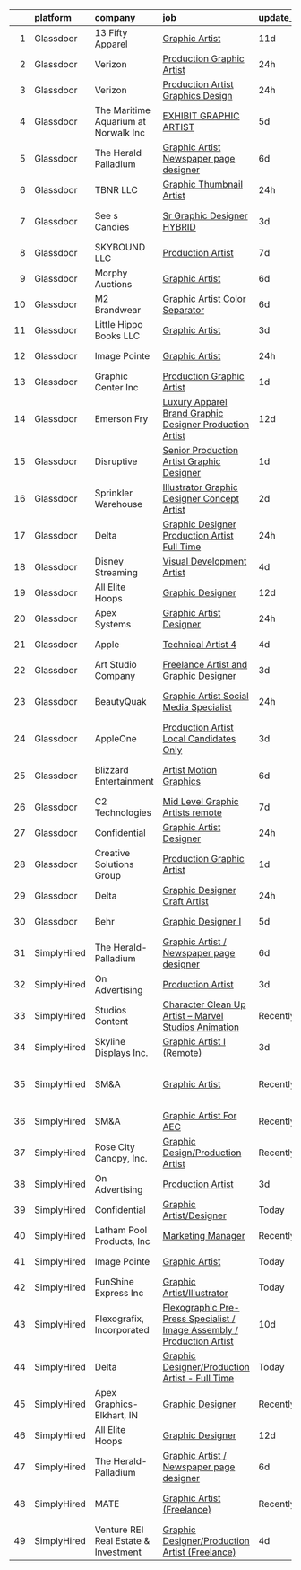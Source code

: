 

|    | platform    | company                               | job                                                                                                                                                                                                                                                                                                                                                                                                                                                                                                                                                                                                                                                                                                                                                                                                                                                                                                                                                                                                                                                                                                                                                                                                                                                                                                      | update_time   | location                     |
|---:|:------------|:--------------------------------------|:---------------------------------------------------------------------------------------------------------------------------------------------------------------------------------------------------------------------------------------------------------------------------------------------------------------------------------------------------------------------------------------------------------------------------------------------------------------------------------------------------------------------------------------------------------------------------------------------------------------------------------------------------------------------------------------------------------------------------------------------------------------------------------------------------------------------------------------------------------------------------------------------------------------------------------------------------------------------------------------------------------------------------------------------------------------------------------------------------------------------------------------------------------------------------------------------------------------------------------------------------------------------------------------------------------|:--------------|:-----------------------------|
|  1 | Glassdoor   | 13 Fifty Apparel                      | [Graphic Artist](https://www.glassdoor.com/partner/jobListing.htm?pos=117&ao=1136043&s=58&guid=00000182c983a7758fe772c50a89a051&src=GD_JOB_AD&t=SR&vt=w&ea=1&cs=1_4403fc87&cb=1661238225076&jobListingId=1008067040216&jrtk=3-0-1gb4o79t9kcn4801-1gb4o79tn23j4000-c750d9e3a078330c-)                                                                                                                                                                                                                                                                                                                                                                                                                                                                                                                                                                                                                                                                                                                                                                                                                                                                                                                                                                                                                     | 11d           | Remote                       |
|  2 | Glassdoor   | Verizon                               | [Production Graphic Artist](https://www.glassdoor.com/partner/jobListing.htm?pos=113&ao=1136043&s=58&guid=00000182c983a7758fe772c50a89a051&src=GD_JOB_AD&t=SR&vt=w&ea=1&cs=1_e1648a93&cb=1661238225075&jobListingId=1008087203700&jrtk=3-0-1gb4o79t9kcn4801-1gb4o79tn23j4000-39304d2700a78dbd-)                                                                                                                                                                                                                                                                                                                                                                                                                                                                                                                                                                                                                                                                                                                                                                                                                                                                                                                                                                                                          | 24h           | Valdosta, GA                 |
|  3 | Glassdoor   | Verizon                               | [Production Artist   Graphics Design](https://www.glassdoor.com/partner/jobListing.htm?pos=111&ao=1136043&s=58&guid=00000182c983a7758fe772c50a89a051&src=GD_JOB_AD&t=SR&vt=w&ea=1&cs=1_ceef72d2&cb=1661238225075&jobListingId=1008087203676&jrtk=3-0-1gb4o79t9kcn4801-1gb4o79tn23j4000-0ecef023d3a92e6a-)                                                                                                                                                                                                                                                                                                                                                                                                                                                                                                                                                                                                                                                                                                                                                                                                                                                                                                                                                                                                | 24h           | Remote                       |
|  4 | Glassdoor   | The Maritime Aquarium at Norwalk  Inc | [EXHIBIT GRAPHIC ARTIST](https://www.glassdoor.com/partner/jobListing.htm?pos=128&ao=1136043&s=58&guid=00000182c983a7758fe772c50a89a051&src=GD_JOB_AD&t=SR&vt=w&ea=1&cs=1_44efcc69&cb=1661238225077&jobListingId=1008076653293&jrtk=3-0-1gb4o79t9kcn4801-1gb4o79tn23j4000-4b072849605ad0df-)                                                                                                                                                                                                                                                                                                                                                                                                                                                                                                                                                                                                                                                                                                                                                                                                                                                                                                                                                                                                             | 5d            | Norwalk, CT                  |
|  5 | Glassdoor   | The Herald Palladium                  | [Graphic Artist   Newspaper page designer](https://www.glassdoor.com/partner/jobListing.htm?pos=104&ao=1110586&s=58&guid=00000182c983a7758fe772c50a89a051&src=GD_JOB_AD&t=SR&vt=w&ea=1&cs=1_d65af3a1&cb=1661238225075&jobListingId=1008073933660&cpc=8795CF9063CD573D&jrtk=3-0-1gb4o79t9kcn4801-1gb4o79tn23j4000-62096e212025d3a6--6NYlbfkN0BLOz3R2tXC2mhUicuG5hSo7xRQA9kfEQniDPT2yh4WeRNJVoEZFR01TCwwwqBh1Y6vOSiAy0RAxGDJvOFJJaTnL_uhcgITD9zbL8z1jkW3llcv7QpfJxBhoUlxYDTSxCF6Mtk2LtjA0dsoVKnCgYGLuQKLIkxPy2RDLUUDNO8W2e5Dj9quGqo0UUEVxbKFCMggctVdYM0P4hPZg_Pk2BhpGrOc2lPTnX2FSPDJO-RWVp5ynn7hudO3fNlxRxmlxaR17zjzZmJLzGVcgJNK9CzzLplmrDhBBr3xDEMOY4C4UcjGrfQIhhXMyTqbfrx_mJBi_u5cWyICThgj9GFtB-JzJEaLdAMUEktTpF-FBBP5vQoCY5f4jAQiWI1UlriDXM7GNfKHD3Viu_SFEJfABJ7wOGjFbhs5DPfBELk5A4vjkmbFZIsn1Oe3BSWcDacp49szFNbvDJB-a5DMOx3-RSeVZGw1SUXY8xqPu_T1QUEb0E3WjgfHhwpUem9rWUcNEFj0xy6DWBnnbw%3D%3D)                                                                                                                                                                                                                                                                                                                                                                                                          | 6d            | Remote                       |
|  6 | Glassdoor   | TBNR LLC                              | [Graphic Thumbnail Artist](https://www.glassdoor.com/partner/jobListing.htm?pos=123&ao=1136043&s=58&guid=00000182c983a7758fe772c50a89a051&src=GD_JOB_AD&t=SR&vt=w&ea=1&cs=1_bc3ff844&cb=1661238225076&jobListingId=1008087569912&jrtk=3-0-1gb4o79t9kcn4801-1gb4o79tn23j4000-370c07649d45e365-)                                                                                                                                                                                                                                                                                                                                                                                                                                                                                                                                                                                                                                                                                                                                                                                                                                                                                                                                                                                                           | 24h           | Dallas, TX                   |
|  7 | Glassdoor   | See s Candies                         | [Sr  Graphic Designer HYBRID](https://www.glassdoor.com/partner/jobListing.htm?pos=129&ao=1136043&s=58&guid=00000182c983a7758fe772c50a89a051&src=GD_JOB_AD&t=SR&vt=w&cs=1_1ff870db&cb=1661238225077&jobListingId=1008081940401&jrtk=3-0-1gb4o79t9kcn4801-1gb4o79tn23j4000-f9986995f23199f4-)                                                                                                                                                                                                                                                                                                                                                                                                                                                                                                                                                                                                                                                                                                                                                                                                                                                                                                                                                                                                             | 3d            | San Francisco, CA            |
|  8 | Glassdoor   | SKYBOUND LLC                          | [Production Artist](https://www.glassdoor.com/partner/jobListing.htm?pos=116&ao=1136043&s=58&guid=00000182c983a7758fe772c50a89a051&src=GD_JOB_AD&t=SR&vt=w&ea=1&cs=1_1955ba21&cb=1661238225076&jobListingId=1008072505428&jrtk=3-0-1gb4o79t9kcn4801-1gb4o79tn23j4000-0f710d9763889ecd-)                                                                                                                                                                                                                                                                                                                                                                                                                                                                                                                                                                                                                                                                                                                                                                                                                                                                                                                                                                                                                  | 7d            | Remote                       |
|  9 | Glassdoor   | Morphy Auctions                       | [Graphic Artist](https://www.glassdoor.com/partner/jobListing.htm?pos=125&ao=1136043&s=58&guid=00000182c983a7758fe772c50a89a051&src=GD_JOB_AD&t=SR&vt=w&ea=1&cs=1_9239dbba&cb=1661238225077&jobListingId=1008075094174&jrtk=3-0-1gb4o79t9kcn4801-1gb4o79tn23j4000-7cf4dbe0b22367ce-)                                                                                                                                                                                                                                                                                                                                                                                                                                                                                                                                                                                                                                                                                                                                                                                                                                                                                                                                                                                                                     | 6d            | Denver, PA                   |
| 10 | Glassdoor   | M2 Brandwear                          | [Graphic Artist   Color Separator](https://www.glassdoor.com/partner/jobListing.htm?pos=106&ao=1110586&s=58&guid=00000182c983a7758fe772c50a89a051&src=GD_JOB_AD&t=SR&vt=w&ea=1&cs=1_7e281830&cb=1661238225075&jobListingId=1008073923082&cpc=9C2286EA3771AAF6&jrtk=3-0-1gb4o79t9kcn4801-1gb4o79tn23j4000-f8d6275794ddb581--6NYlbfkN0Af7IH--f52cTUDwFMUanxXcd3NiV5wYJyzlyk1G5yREQl55-HAat8C1dsV_ESbMZ1hvHt-zXm1IPNjpAQWUq9hImiJKdeSLaMaHbUFAK5Tm6iv7oTX49TqLCn9xEV5pFOLw17yZ-P-B8Vfp0bckWq1AqoLYcKTw3Dani1XF9lKt4lVDyxuWuFWfq2RpzlW_YZGKI_EDji1e4-VetOmNXs44c3XMZstxQzp7rWJuyWslbfBTjxk_Yh_SXzzSOKZeLpsijD0jGD44haJLWBKVUPdUHSwPdRn1eJ4EEd0ZmCLcIg2tHdWbnJNjdhpMlnG5afJcdMZJ0OXxcfvC_g6Dd40-CYulUzQfioT4O-LmK7bZiE6mnA04joc5wk-pY5eURQmxgCIbEYz3WZpurJazy2LvgUkcGHupNoLg5aWhyDKCf7nSSEbYFtzM94NbTNri5GxuOJI4LBZlRTh3yN-qINKw-vwehza_p0EsSUEu3T5dEhZo-mc2acfeFnY7-npr7DVhXASEDCK3Q%3D%3D)                                                                                                                                                                                                                                                                                                                                                                                                                  | 6d            | Azusa, CA                    |
| 11 | Glassdoor   | Little Hippo Books  LLC               | [Graphic Artist](https://www.glassdoor.com/partner/jobListing.htm?pos=127&ao=1136043&s=58&guid=00000182c983a7758fe772c50a89a051&src=GD_JOB_AD&t=SR&vt=w&ea=1&cs=1_7e486d80&cb=1661238225077&jobListingId=1008081489117&jrtk=3-0-1gb4o79t9kcn4801-1gb4o79tn23j4000-58c807f4258bd0da-)                                                                                                                                                                                                                                                                                                                                                                                                                                                                                                                                                                                                                                                                                                                                                                                                                                                                                                                                                                                                                     | 3d            | Melville, NY                 |
| 12 | Glassdoor   | Image Pointe                          | [Graphic Artist](https://www.glassdoor.com/partner/jobListing.htm?pos=101&ao=1110586&s=58&guid=00000182c983a7758fe772c50a89a051&src=GD_JOB_AD&t=SR&vt=w&ea=1&cs=1_9f8f195e&cb=1661238225074&jobListingId=1008085830955&cpc=117F6BB3C9C96699&jrtk=3-0-1gb4o79t9kcn4801-1gb4o79tn23j4000-8730bdfdd55d3812--6NYlbfkN0AHc-y18OVjjIN5b3Zhtgw6J6vcz_D5kjxtV4fFTIX-iUr_LKmsAjno6pbd5Kyq8M3-sLEr8IYIV0yQhNGM5WyBpzb6eggK3IC5xiwwEKBmSsgSoUMsO3Ny6tQI0Hs8risjbpoB7RymCViMP9AbU8Zq5INYFSPG1761Te8GhXQ8M96TIKQFqLT5pZPibsvUudL4bS2jFjrUnx9Bb0v47bqy40nwzc3UVy_jRhWbzBjoXmEND0bIiqFubi3RH8blJ2FqX-pSnCKmEMZXxxXgfU043S-ZD6T9iaz0bfphPi_VbjA_lm5yAKLXmvazjBBxp5ToorYb66WsGA061XXBlcvK8LgODDTbzIna7cfzhyeob9TBO3gTuN7AIoyXW_wAMRe2IzqErZ2-hLR1Qypg29DVs8bayLi9MoJPKRrf1WD3Aic2Oes1Z6Gu2tVlFVsRbNh9XhwVzij-tgeUPrcr2d3-Vx7UrSNCgb5r_gZdb9ntNnI-XMSxrEpUwTJy_t7_dNE%3D)                                                                                                                                                                                                                                                                                                                                                                                                                                                  | 24h           | Waterloo, IA                 |
| 13 | Glassdoor   | Graphic Center  Inc                   | [Production Graphic Artist](https://www.glassdoor.com/partner/jobListing.htm?pos=114&ao=1136043&s=58&guid=00000182c983a7758fe772c50a89a051&src=GD_JOB_AD&t=SR&vt=w&ea=1&cs=1_37a293b9&cb=1661238225075&jobListingId=1008083850295&jrtk=3-0-1gb4o79t9kcn4801-1gb4o79tn23j4000-1c06c860baf0bfb8-)                                                                                                                                                                                                                                                                                                                                                                                                                                                                                                                                                                                                                                                                                                                                                                                                                                                                                                                                                                                                          | 1d            | Barrigada, GU                |
| 14 | Glassdoor   | Emerson Fry                           | [Luxury Apparel Brand Graphic Designer Production Artist](https://www.glassdoor.com/partner/jobListing.htm?pos=124&ao=1136043&s=58&guid=00000182c983a7758fe772c50a89a051&src=GD_JOB_AD&t=SR&vt=w&ea=1&cs=1_905b0dd2&cb=1661238225076&jobListingId=1008064990939&jrtk=3-0-1gb4o79t9kcn4801-1gb4o79tn23j4000-b119cf3a5534884f-)                                                                                                                                                                                                                                                                                                                                                                                                                                                                                                                                                                                                                                                                                                                                                                                                                                                                                                                                                                            | 12d           | Lee, NH                      |
| 15 | Glassdoor   | Disruptive                            | [Senior Production Artist Graphic Designer](https://www.glassdoor.com/partner/jobListing.htm?pos=121&ao=1136043&s=58&guid=00000182c983a7758fe772c50a89a051&src=GD_JOB_AD&t=SR&vt=w&ea=1&cs=1_d81f58e6&cb=1661238225076&jobListingId=1008083448986&jrtk=3-0-1gb4o79t9kcn4801-1gb4o79tn23j4000-65f65ed724670d4c-)                                                                                                                                                                                                                                                                                                                                                                                                                                                                                                                                                                                                                                                                                                                                                                                                                                                                                                                                                                                          | 1d            | Remote                       |
| 16 | Glassdoor   | Sprinkler Warehouse                   | [Illustrator Graphic Designer Concept Artist](https://www.glassdoor.com/partner/jobListing.htm?pos=118&ao=1136043&s=58&guid=00000182c983a7758fe772c50a89a051&src=GD_JOB_AD&t=SR&vt=w&ea=1&cs=1_90fc3ef8&cb=1661238225076&jobListingId=1008082704848&jrtk=3-0-1gb4o79t9kcn4801-1gb4o79tn23j4000-3aa528a1c950fa99-)                                                                                                                                                                                                                                                                                                                                                                                                                                                                                                                                                                                                                                                                                                                                                                                                                                                                                                                                                                                        | 2d            | Houston, TX                  |
| 17 | Glassdoor   | Delta                                 | [Graphic Designer Production Artist   Full Time](https://www.glassdoor.com/partner/jobListing.htm?pos=112&ao=1136043&s=58&guid=00000182c983a7758fe772c50a89a051&src=GD_JOB_AD&t=SR&vt=w&ea=1&cs=1_661d6ed3&cb=1661238225075&jobListingId=1008087203685&jrtk=3-0-1gb4o79t9kcn4801-1gb4o79tn23j4000-966bcbb9acc02f20-)                                                                                                                                                                                                                                                                                                                                                                                                                                                                                                                                                                                                                                                                                                                                                                                                                                                                                                                                                                                     | 24h           | Yuma, AZ                     |
| 18 | Glassdoor   | Disney Streaming                      | [Visual Development Artist](https://www.glassdoor.com/partner/jobListing.htm?pos=119&ao=1136043&s=58&guid=00000182c983a7758fe772c50a89a051&src=GD_JOB_AD&t=SR&vt=w&cs=1_5ef559e3&cb=1661238225076&jobListingId=1008078499715&jrtk=3-0-1gb4o79t9kcn4801-1gb4o79tn23j4000-206bbe2fd00bbaa4-)                                                                                                                                                                                                                                                                                                                                                                                                                                                                                                                                                                                                                                                                                                                                                                                                                                                                                                                                                                                                               | 4d            | Glendale, CA                 |
| 19 | Glassdoor   | All Elite Hoops                       | [Graphic Designer](https://www.glassdoor.com/partner/jobListing.htm?pos=120&ao=1136043&s=58&guid=00000182c983a7758fe772c50a89a051&src=GD_JOB_AD&t=SR&vt=w&ea=1&cs=1_bb608b0d&cb=1661238225076&jobListingId=1008065721437&jrtk=3-0-1gb4o79t9kcn4801-1gb4o79tn23j4000-3a5424c9bdd640c0-)                                                                                                                                                                                                                                                                                                                                                                                                                                                                                                                                                                                                                                                                                                                                                                                                                                                                                                                                                                                                                   | 12d           | Remote                       |
| 20 | Glassdoor   | Apex Systems                          | [Graphic Artist Designer](https://www.glassdoor.com/partner/jobListing.htm?pos=109&ao=1110586&s=58&guid=00000182c983a7758fe772c50a89a051&src=GD_JOB_AD&t=SR&vt=w&ea=1&cs=1_c1289863&cb=1661238225075&jobListingId=1008086918260&cpc=3BA4CE39D5B5DEF5&jrtk=3-0-1gb4o79t9kcn4801-1gb4o79tn23j4000-a4ace7a2b32f8c1a--6NYlbfkN0DqWjE27Bj7wQp7zwejGyju2OyxUuq4SEucXSyN07WCWejYvQmJsgF2DYF8Y-TYieCFnY54GPXWDNMzgh54TuzLNzzyUn1FlNt-CdtgiRKnC6aMiReoob-GqlYArVwCwdm9Ptow2JudA2etREUyJ0fwepjRlKTZDQrWB6YGOHok-8YWOSHhRQcdU6_1-USpX7uEjAfxP_IoAg0wNjN1mw50OM0f6JBLgSochNjRmVdBS6uv99feYHFb6EjbdbX5t49C1Uq5y8-b11MFZVTPTnQeUmieifds_OJ12LeOyqhiBgA9h718-qhuW_eUhvmZ_eL2E1ZnZ3xyENR-66TzWiKau_d2GQoxrygg57VBTFzQrM8C3cqCXot7WaHUYDxt_v9YU1biF5g1ho6SS0s1A7yORBOHMx3sbwxqu4gZerTZG1vlOREtn5IoktAIqQCHSPn407ap_3YrH5uz8fNBAwfF0k_Y_ZCRLScn8ZcUE03E2GfjSO6CbRzZTZpm3tXb6J2IjBq4PdGr91AZ0oWRPU5DFY3FzxwO710klCfN-FV-XV8VUt-rd9dQiM8Le2XcuH9lzungXjpfhycJ4hh1vq4ZjbIZW9aChAQ7J7OeSG2swT0CjhM5yInqJLbcP6B4jnHXsc5IzGOUIQ%3D%3D)                                                                                                                                                                                                                                                                                           | 24h           | Plano, TX                    |
| 21 | Glassdoor   | Apple                                 | [Technical Artist 4](https://www.glassdoor.com/partner/jobListing.htm?pos=108&ao=1110586&s=58&guid=00000182c983a7758fe772c50a89a051&src=GD_JOB_AD&t=SR&vt=w&cs=1_c5fda507&cb=1661238225075&jobListingId=1008078131617&cpc=AC285F3A3ECA6BB0&jrtk=3-0-1gb4o79t9kcn4801-1gb4o79tn23j4000-fe1416a032b85239--6NYlbfkN0BvKrLyj5gPmtZO9T8euul8TCxuuKNOtzRJOomxnwSEodTz2Bc-sPZl1dBMH13w-jM492YSUv0nu-JRSjO3y9lAjoraMjyITvd_eA6DGTmFELUbzdH5-lzMZ9xDP8m3tE8YLK8_aeAXPGcwDWndC8ivL0yQ8FSs5lpL2FHr8OUFgp5_dPQ1OXSSipuIPjNc29x353W9YOKgxVcKghqYhSr5qX9mT7SwTaotwh07cuVk1Z_zNqPnRyhcwI_qeSvI-vSPEl9TkhXL02AnxIADGWWDt2vxVzx3UP0bNctCUMLfawO1yvD7MznY3XWVok_mITbsQHeOWHgaEmvMwj6J7fT-5tLFmMijfUEqmHSkdnSZUGKxA3DH18Sy3tPnaMXCUHKD_Y4I0IBvTZpNpetcxdOeV5EdoNxZFTFV94QsV19KkTqM7YssymbuZqNCwP0gVX1p2_Iwy48H1MnKridxgHwu2F8NcTt7Ce3SkP7edkOgrgOJTY4W8bsfOvBTMA8JC5l1ID-3SZovwlALOPV1lUMrPDdI7QVhVrWuSCRBqIIM61EQLutw0hKyIMh7YJOQ0YLPoXhTgTFyYgUGWuP7_8y52dU880OzD39pNdqXmNAkPct0xfeBXVRv1FKIS8oimmCcbDDw3D9Bak8sG3y3MUjTxPO4sYGxtcZixAdWYEs6R9ogggybOc-r_-aEgr0HIL99lb9qz3e7dILoav2mcu-w5wnZ7e_NXTlhV0GTmOVFmqCuNxVrkXCI_fvq6Vk8DClCFKfQoVDAdwk8tcJbzinN7YqP2jdpYnJJJ5ejQqzazDwOWLBzmwyGSRcC1ZUQYYwynk4v1QCelQAJPta8CbOHgUIc217_LReK-I9-B41RisdSdDNqZL4e3fotq150lfRqc5pgO1R5QDT3D9d4ccYM_BqhjaQ48w_dQOzKjHamRbQ2T4QvYCoP) | 4d            | Seattle, WA                  |
| 22 | Glassdoor   | Art Studio Company                    | [Freelance Artist and Graphic Designer](https://www.glassdoor.com/partner/jobListing.htm?pos=103&ao=1110586&s=58&guid=00000182c983a7758fe772c50a89a051&src=GD_JOB_AD&t=SR&vt=w&ea=1&cs=1_c317e2a3&cb=1661238225075&jobListingId=1008081695157&cpc=C4A69CCDBB3B9599&jrtk=3-0-1gb4o79t9kcn4801-1gb4o79tn23j4000-9396e9a279fa35b4--6NYlbfkN0ALmgNf42x7YEuTLQ5-efStH_XBJQTIREy_nAcK3-m3BWqXDy3YkN4oAc6b69r1uRLouu2J77DPjcaSY4APfgmbbrU4KVqSQO7uZ39vV_mL8O7pbwT-hghrNhEZLslXU74zVzypJ-0_FWcgjYf_JDjj-yTXcOIAuFFg42xALbDrLBUmgPHGROvLhGqPbmmABkJF9pOqLEzSRwu7KP4XG6FvhglTpd2LdKazxMWrtc9UOPhHtS5x98zZ22vCeEqglWuU-ai02A50cL3JOKbzssbj8J2UAsNelSgqwc1N3lHUaX5RwmR5CBzQcOJ-dj3-yKvYV8FAFFzibc37ljk6itsIHIONGBX5hmb-lUSe5SKz665f5XH7AHg7ECjzkINUUsRi4z9mbHNpkRkqQ6MFfQJcvvlhDAIwgZj0IWMQossRKwGACrmPYGN2M9YM5x3joohOqYo3q_QRjmWbl6q6FXbLJ5QtslnjRmZqaEym9iqHyiLKL8iC9NW_WR52Ygu7NTkfklbnwZ7WpFTX4iZZOoDD)                                                                                                                                                                                                                                                                                                                                                                                                         | 3d            | Cleveland, OH                |
| 23 | Glassdoor   | BeautyQuak                            | [Graphic Artist  Social Media Specialist](https://www.glassdoor.com/partner/jobListing.htm?pos=105&ao=1110586&s=58&guid=00000182c983a7758fe772c50a89a051&src=GD_JOB_AD&t=SR&vt=w&ea=1&cs=1_b7166246&cb=1661238225075&jobListingId=1008086486484&cpc=4F748F1840550ABC&jrtk=3-0-1gb4o79t9kcn4801-1gb4o79tn23j4000-381844d5cff89e13--6NYlbfkN0DWtRa9NJfjQIs4MWRRqD4F41esfMsK79cV24t80VXfzcQMbFQByDlbKxPG_LeH0oX_aHwYjqat114_MgmQiNsD9pHnKm_Dvxk5V9gsE9zjc4hfANeXRIog3y5V65_AFCupvXVT-DLr7hUR5DtJLa7V_9AG9Sq27prwlQHD0ymfUxG9s4Il92Cw3s2co7EmvM5jjKIasWKzYVkmm0rpjiLdITea0p7BIYHkv7fnK9jdfZENuIWN0NCuiEOxypikKu8QANAlHB1ugFa63Up0wDyU2nto5hfLn4hDxbWMsgwNbPSV8TpI9aD7glpxzXV10ABW92En4szr9ioP0xGDiF7nZn8t6-YgsUFdGvzjbAz8TsAAiyq9eis7pC2d8pdjNRxV6w-c18zTagK8QcC3fksWP4lkGfByCDjOF77hwVE-zHvOLeaVCvuO5f_CFd_c79c7EQxbErTNjPzy9ast8H815oA2fTprbMLU2HozX6AC7XORJbey_nxv7ln9AMDIr3o%3D)                                                                                                                                                                                                                                                                                                                                                                                                                         | 24h           | Los Angeles, CA              |
| 24 | Glassdoor   | AppleOne                              | [Production Artist   Local Candidates Only](https://www.glassdoor.com/partner/jobListing.htm?pos=110&ao=1110586&s=58&guid=00000182c983a7758fe772c50a89a051&src=GD_JOB_AD&t=SR&vt=w&ea=1&cs=1_cce37982&cb=1661238225075&jobListingId=1008081754947&cpc=2CAED5C921A5F994&jrtk=3-0-1gb4o79t9kcn4801-1gb4o79tn23j4000-48eeee4b45c455b0--6NYlbfkN0Akmm0SHSm6KXMG3PLe28cvsql5ALZY-VGg2iXYcU3b0_QqRwb6uEYTLIurolMOrvwC5YJNAgQlCFJRKp3qjpwLbK2XZUL9e0AuBEYKbOjWLh1WQMkwjEdv5R1wmADDayZ3u9kD5xbERhE8O5SXEkMA3nkGuAPYt9hf0E3TXdqSfQlt33aGnZSkEfWnQ86_5D52dgZxt68mka3bYfuwUvJA_DJB5O_MNxFxUcO12sZcQUNpsu-7qsmLbbq5yiXBvj3Gm_ybF2zp6aKeu3lfZO92VsiCSaDQu8eZgNaMtjy2rQHhBsD0IS0jjx0-LO6yi_bRCtrXhNMHa9iOwzIc6g3OdEdxPQ0bHwFjNzCR-qWEh8DZRaRDJI5QCsu9V3FODaqn2lq1ue2fcfF4KUFs61iLZyKsJQSrP0dB0eGFf2VJLhW69vCIITiD31C02N2ay__eNnpOtQwTyJopM3RXrGky9mrghCgLwp2NtTAzN7_TZMPJUod9ekqmojXDozL9mQdJOgroO2prq01il9zhz4w3_CyScenQ1ObUTE9zXFibN5-ap6-AN-t6xhf7LzwPyuiyGTKq-4pyoMKZr71WeJPq)                                                                                                                                                                                                                                                                                                                                     | 3d            | Oxnard, CA                   |
| 25 | Glassdoor   | Blizzard Entertainment                | [Artist  Motion Graphics](https://www.glassdoor.com/partner/jobListing.htm?pos=126&ao=1136043&s=58&guid=00000182c983a7758fe772c50a89a051&src=GD_JOB_AD&t=SR&vt=w&cs=1_81961e84&cb=1661238225077&jobListingId=1008074318499&jrtk=3-0-1gb4o79t9kcn4801-1gb4o79tn23j4000-3ae4e5a74738409b-)                                                                                                                                                                                                                                                                                                                                                                                                                                                                                                                                                                                                                                                                                                                                                                                                                                                                                                                                                                                                                 | 6d            | Santa Monica, CA             |
| 26 | Glassdoor   | C2 Technologies                       | [Mid Level Graphic Artists  remote ](https://www.glassdoor.com/partner/jobListing.htm?pos=130&ao=1136043&s=58&guid=00000182c983a7758fe772c50a89a051&src=GD_JOB_AD&t=SR&vt=w&ea=1&cs=1_4483a074&cb=1661238225077&jobListingId=1008071565552&jrtk=3-0-1gb4o79t9kcn4801-1gb4o79tn23j4000-bd0442ce4ddf18b8-)                                                                                                                                                                                                                                                                                                                                                                                                                                                                                                                                                                                                                                                                                                                                                                                                                                                                                                                                                                                                 | 7d            | Vienna, VA                   |
| 27 | Glassdoor   | Confidential                          | [Graphic Artist Designer](https://www.glassdoor.com/partner/jobListing.htm?pos=107&ao=1110586&s=58&guid=00000182c983a7758fe772c50a89a051&src=GD_JOB_AD&t=SR&vt=w&ea=1&cs=1_e66880b6&cb=1661238225075&jobListingId=1008086455360&cpc=65CC663E25211861&jrtk=3-0-1gb4o79t9kcn4801-1gb4o79tn23j4000-df6054d9bf2d7442--6NYlbfkN0BBApSCe8UkoDFUdPjGJGk8b0MTMAA9T7qj8oBjbEembES3sCZ1MtbBS1JPdQksttoUAd6Rf7ym2EjtByhGRttwPRiT_zng9Wh8KGxyYJqsV3MJP4fOUbC_D_vuPYriaxySJr5Vq5i2cj7QdR68bUPDPJDpzmyA21NFOIueA16Ru2ih5wmJB90ZQy9MU--uHk3mipMs_FWITMhtxLL3gx4_RstBinh4oUh5Ci08cSP5ucMTVWxdIcSiTNdpEY7i7doaLrD0r2FwBhQQ41N3cwYWyjaK8mrSEhVRuNrtyMirOzKcAeQ4GUH3WaRl6JlKOF8-_PRapaeGEdZRzbvDC6NpeJtjeaJNkUhBg1IKprvYx82s_iWRtFtX6CSyv-OwaT3uTl-T8AfW3I2lai_ZF68gzwjj27eEHj4vdX65LlX6uttZnGhu0WVuFP9VgDwpY8vHbHP8DAuEpvmdBqxh2LmUzVCsAyPSANzEr-BITBCtPZnjA_9nnFjO1F3z-oV-ioAKchH_TcDQRQ%3D%3D)                                                                                                                                                                                                                                                                                                                                                                                                                           | 24h           | Sherwood, AR                 |
| 28 | Glassdoor   | Creative Solutions Group              | [Production Graphic Artist](https://www.glassdoor.com/partner/jobListing.htm?pos=122&ao=1136043&s=58&guid=00000182c983a7758fe772c50a89a051&src=GD_JOB_AD&t=SR&vt=w&ea=1&cs=1_fd792e6a&cb=1661238225076&jobListingId=1008083389083&jrtk=3-0-1gb4o79t9kcn4801-1gb4o79tn23j4000-0e3a332c11f5ce12-)                                                                                                                                                                                                                                                                                                                                                                                                                                                                                                                                                                                                                                                                                                                                                                                                                                                                                                                                                                                                          | 1d            | Clawson, MI                  |
| 29 | Glassdoor   | Delta                                 | [Graphic Designer Craft Artist](https://www.glassdoor.com/partner/jobListing.htm?pos=115&ao=1136043&s=58&guid=00000182c983a7758fe772c50a89a051&src=GD_JOB_AD&t=SR&vt=w&ea=1&cs=1_bf47dc4e&cb=1661238225076&jobListingId=1008087203679&jrtk=3-0-1gb4o79t9kcn4801-1gb4o79tn23j4000-e495f76784f02001-)                                                                                                                                                                                                                                                                                                                                                                                                                                                                                                                                                                                                                                                                                                                                                                                                                                                                                                                                                                                                      | 24h           | Chico, CA                    |
| 30 | Glassdoor   | Behr                                  | [Graphic Designer I](https://www.glassdoor.com/partner/jobListing.htm?pos=102&ao=1110586&s=58&guid=00000182c983a7758fe772c50a89a051&src=GD_JOB_AD&t=SR&vt=w&cs=1_d0ee657b&cb=1661238225074&jobListingId=1008076428661&cpc=88C71AD61D38E582&jrtk=3-0-1gb4o79t9kcn4801-1gb4o79tn23j4000-b5e4f79abe7e4ce2--6NYlbfkN0AT5rPPIiYm6NcaOC3xGxN7sTDpnxjbK5C7MY8Kpnw-1xf0-wBWQoZX7FEbgSsrQjRzelIKsvSk9zYwj-4i3Wcp16SJ3ecriqCmkifThENvdAsPnKf8X6Em3nLSLjLu6XYV6D-4Nj0Kg8pp9KsYXcy9TgDbkXdBADW1lilYzLIkzYUN2rFCRT7cKjskmMDbKr5VaycTYjCC2nZNiBl2-pKs1-FNNbCEs0-OT_GA4FBsP8DnB5LlaAUUXCopqvcw3wKqX6dLslxiiym8Kx51HXg0CLHKWfeGhYHM3b97g7U9tIJADCCVU_PCrpgvpSRJJUiWv1wYIf7Xap1nW-Gm_6W6LrGI_LVv2j3OnlcMFISyKCKbnPdHWopENQVx6N13304rOeDMvhywVXiDJeSWOqNpaStHWuhauHTro2SQxZvzE3uySOzrePKbVJgE81w-bFKhcA8_Y1qIY_DIRJz08jr5kOlojeo9IDT_FOu-FrGflhtaRPlkdKpAeQ9cXZLXckt3QdzfdYgvCUR2bCjEAMKZ00RO6V9_4XXrXAkXPiHbnd4ucSVzwH4saitYL9tUWzXDv7510hfslyzNf1CCefP9)                                                                                                                                                                                                                                                                                                                                                                 | 5d            | Santa Ana, CA                |
| 31 | SimplyHired | The Herald-Palladium                  | [Graphic Artist / Newspaper page designer](https://www.simplyhired.com/job/BfhouoKktYpPlfDx_I5h7YUM0GKI_92rIuSbKH292jr5oOKX4SYrqA?q=graphic+artist)                                                                                                                                                                                                                                                                                                                                                                                                                                                                                                                                                                                                                                                                                                                                                                                                                                                                                                                                                                                                                                                                                                                                                      | 6d            | Remote                       |
| 32 | SimplyHired | On Advertising                        | [Production Artist](https://www.simplyhired.com/job/MA61kZOniya_Tzwb80BwC1LAVLNl7gfghA6CdHVuWrKwPVjfJew8Yw?q=graphic+artist)                                                                                                                                                                                                                                                                                                                                                                                                                                                                                                                                                                                                                                                                                                                                                                                                                                                                                                                                                                                                                                                                                                                                                                             | 3d            | Phoenix, AZ                  |
| 33 | SimplyHired | Studios Content                       | [Character Clean Up Artist – Marvel Studios Animation](https://www.simplyhired.com/job/4W3Aw4hbaD5ednHi3UQrQHaDJsqVGaWCvKU1IVTgeMyta4h0NKRVHw?q=graphic+artist)                                                                                                                                                                                                                                                                                                                                                                                                                                                                                                                                                                                                                                                                                                                                                                                                                                                                                                                                                                                                                                                                                                                                          | Recently      | Burbank, CA                  |
| 34 | SimplyHired | Skyline Displays Inc.                 | [Graphic Artist I (Remote)](https://www.simplyhired.com/job/wQyeSUW5wB54LbcvYxUfeB6qyKt55GB3gm4oqBaCLs1GL0rE_xLjRA?q=graphic+artist)                                                                                                                                                                                                                                                                                                                                                                                                                                                                                                                                                                                                                                                                                                                                                                                                                                                                                                                                                                                                                                                                                                                                                                     | 3d            | United States                |
| 35 | SimplyHired | SM&A                                  | [Graphic Artist](https://www.simplyhired.com/job/cNPXFSVxiPAXM7SyypKZMW23WPiX7Myp5xIepQptH8INfcjI9XLVOw?q=graphic+artist)                                                                                                                                                                                                                                                                                                                                                                                                                                                                                                                                                                                                                                                                                                                                                                                                                                                                                                                                                                                                                                                                                                                                                                                | Recently      | Los Angeles, CA +4 locations |
| 36 | SimplyHired | SM&A                                  | [Graphic Artist For AEC](https://www.simplyhired.com/job/5CBNxdWS8s-GQYBBRb_PwFmc1Z8VCwNq1VuHHAm2zBNcCLh483gh5w?q=graphic+artist)                                                                                                                                                                                                                                                                                                                                                                                                                                                                                                                                                                                                                                                                                                                                                                                                                                                                                                                                                                                                                                                                                                                                                                        | Recently      | Remote                       |
| 37 | SimplyHired | Rose City Canopy, Inc.                | [Graphic Design/Production Artist](https://www.simplyhired.com/job/fxJM8ZTC96-Btwll2MGmeUBjELYOaA5RUOfN2Ji5f4RJFOd_ZPS7oA?q=graphic+artist)                                                                                                                                                                                                                                                                                                                                                                                                                                                                                                                                                                                                                                                                                                                                                                                                                                                                                                                                                                                                                                                                                                                                                              | Recently      | Eagle Bend, MN               |
| 38 | SimplyHired | On Advertising                        | [Production Artist](https://www.simplyhired.com/job/MA61kZOniya_Tzwb80BwC1LAVLNl7gfghA6CdHVuWrKwPVjfJew8Yw?q=graphic+artist)                                                                                                                                                                                                                                                                                                                                                                                                                                                                                                                                                                                                                                                                                                                                                                                                                                                                                                                                                                                                                                                                                                                                                                             | 3d            | Phoenix, AZ                  |
| 39 | SimplyHired | Confidential                          | [Graphic Artist/Designer](https://www.simplyhired.com/job/0xySWpq75KJo26mtUpIVw9mUNbVT61ThsnYBYghvvY_ZkzVDnLFh9g?q=graphic+artist)                                                                                                                                                                                                                                                                                                                                                                                                                                                                                                                                                                                                                                                                                                                                                                                                                                                                                                                                                                                                                                                                                                                                                                       | Today         | Sherwood, AR                 |
| 40 | SimplyHired | Latham Pool Products, Inc             | [Marketing Manager](https://www.simplyhired.com/job/dPT9JtrjiVR5UNpO4P3Nt4vqBLTeWHFe__NZky4UZgZ-JqxxoFePxw?q=graphic+artist)                                                                                                                                                                                                                                                                                                                                                                                                                                                                                                                                                                                                                                                                                                                                                                                                                                                                                                                                                                                                                                                                                                                                                                             | Recently      | Latham, NY                   |
| 41 | SimplyHired | Image Pointe                          | [Graphic Artist](https://www.simplyhired.com/job/6XHoDvFWVtK_SEzi2-ecn-yqF5SOzvChg4DmludR1_onT6f1c0o89A?q=graphic+artist)                                                                                                                                                                                                                                                                                                                                                                                                                                                                                                                                                                                                                                                                                                                                                                                                                                                                                                                                                                                                                                                                                                                                                                                | Today         | Waterloo, IA                 |
| 42 | SimplyHired | FunShine Express Inc                  | [Graphic Artist/Illustrator](https://www.simplyhired.com/job/Nu8GxPRs5CuBR7jVWjJ1B2CqLt_KD6kAPDlOFhZrj6ohcOA-DVdbnA?q=graphic+artist)                                                                                                                                                                                                                                                                                                                                                                                                                                                                                                                                                                                                                                                                                                                                                                                                                                                                                                                                                                                                                                                                                                                                                                    | Today         | Dickinson, ND                |
| 43 | SimplyHired | Flexografix, Incorporated             | [Flexographic Pre-Press Specialist / Image Assembly / Production Artist](https://www.simplyhired.com/job/bz0oEgJfby4f-RdpI_JMI4ypoVfpQkFRzO4C_KdXua79GkJ3W7tZ6g?q=graphic+artist)                                                                                                                                                                                                                                                                                                                                                                                                                                                                                                                                                                                                                                                                                                                                                                                                                                                                                                                                                                                                                                                                                                                        | 10d           | Carol Stream, IL             |
| 44 | SimplyHired | Delta                                 | [Graphic Designer/Production Artist - Full Time](https://www.simplyhired.com/job/Qr8KVIX03pRnnxGqirJURPNGDZ5WulhxhMC6zMNo0_e3Uol8iSiXYA?q=graphic+artist)                                                                                                                                                                                                                                                                                                                                                                                                                                                                                                                                                                                                                                                                                                                                                                                                                                                                                                                                                                                                                                                                                                                                                | Today         | Yuma, AZ +1 location         |
| 45 | SimplyHired | Apex Graphics- Elkhart, IN            | [Graphic Designer](https://www.simplyhired.com/job/qglcmHUN2IMR6qgix4SHXm5COfuiv93Y4GkvS_4mRDrC-Cz4a5yZLA?q=graphic+artist)                                                                                                                                                                                                                                                                                                                                                                                                                                                                                                                                                                                                                                                                                                                                                                                                                                                                                                                                                                                                                                                                                                                                                                              | Recently      | Elkhart, IN                  |
| 46 | SimplyHired | All Elite Hoops                       | [Graphic Designer](https://www.simplyhired.com/job/NlRkUGulrTojrEVgRuaev59aRbb1nD-IxUFXJz0wBXHTHi2uOKZjgA?q=graphic+artist)                                                                                                                                                                                                                                                                                                                                                                                                                                                                                                                                                                                                                                                                                                                                                                                                                                                                                                                                                                                                                                                                                                                                                                              | 12d           | Remote                       |
| 47 | SimplyHired | The Herald-Palladium                  | [Graphic Artist / Newspaper page designer](https://www.simplyhired.com/job/BfhouoKktYpPlfDx_I5h7YUM0GKI_92rIuSbKH292jr5oOKX4SYrqA?q=graphic+artist)                                                                                                                                                                                                                                                                                                                                                                                                                                                                                                                                                                                                                                                                                                                                                                                                                                                                                                                                                                                                                                                                                                                                                      | 6d            | Remote                       |
| 48 | SimplyHired | MATE                                  | [Graphic Artist (Freelance)](https://www.simplyhired.com/job/0DJnr7H5QPjP6G292Zv43b_Hvi4yNpIFWqN_YMlrhz_btdjNhXFehQ?q=graphic+artist)                                                                                                                                                                                                                                                                                                                                                                                                                                                                                                                                                                                                                                                                                                                                                                                                                                                                                                                                                                                                                                                                                                                                                                    | Recently      | Los Angeles, CA              |
| 49 | SimplyHired | Venture REI Real Estate & Investment  | [Graphic Designer/Production Artist (Freelance)](https://www.simplyhired.com/job/Gb8kH1KuirNUkskm4dbxl5f7Yg6t4wxYyC5gw9iL3xlu9oBoZuG8Dw?q=graphic+artist)                                                                                                                                                                                                                                                                                                                                                                                                                                                                                                                                                                                                                                                                                                                                                                                                                                                                                                                                                                                                                                                                                                                                                | 4d            | Scottsdale, AZ               |